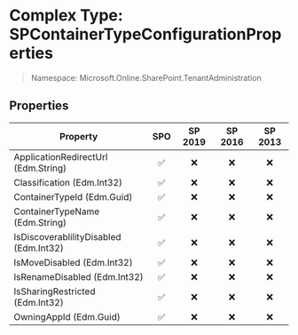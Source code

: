 # Complex Type: SPContainerTypeConfigurationProperties

> Namespace: Microsoft.Online.SharePoint.TenantAdministration

## Properties

Property | SPO | SP 2019 | SP 2016 | SP 2013
----------|:---:|:-------:|:-------:|:-------:
ApplicationRedirectUrl (Edm.String) | ✅ | ❌ | ❌ | ❌
Classification (Edm.Int32) | ✅ | ❌ | ❌ | ❌
ContainerTypeId (Edm.Guid) | ✅ | ❌ | ❌ | ❌
ContainerTypeName (Edm.String) | ✅ | ❌ | ❌ | ❌
IsDiscoverablilityDisabled (Edm.Int32) | ✅ | ❌ | ❌ | ❌
IsMoveDisabled (Edm.Int32) | ✅ | ❌ | ❌ | ❌
IsRenameDisabled (Edm.Int32) | ✅ | ❌ | ❌ | ❌
IsSharingRestricted (Edm.Int32) | ✅ | ❌ | ❌ | ❌
OwningAppId (Edm.Guid) | ✅ | ❌ | ❌ | ❌